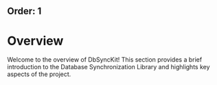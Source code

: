 ﻿Order: 1
---

# Overview

Welcome to the overview of DbSyncKit! This section provides a brief introduction to the Database Synchronization Library and highlights key aspects of the project.